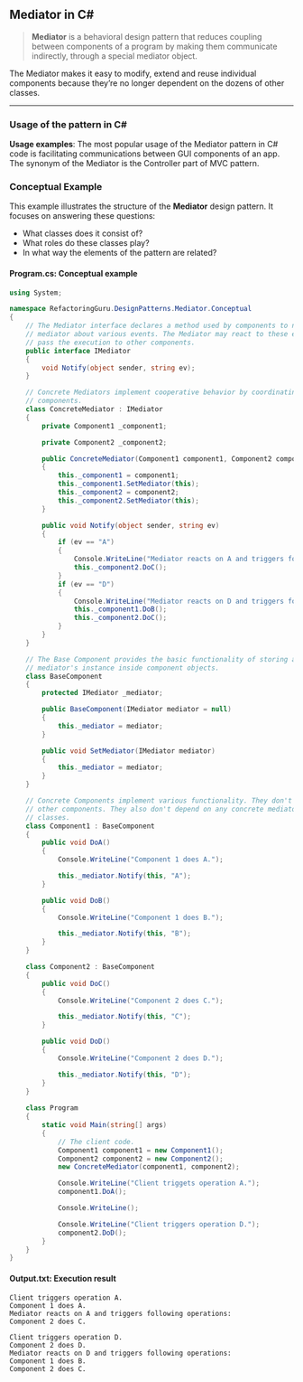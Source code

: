 ## Mediator in C#

> **Mediator** is a behavioral design pattern that reduces coupling between components of a program by making them communicate indirectly, through a special mediator object.

The Mediator makes it easy to modify, extend and reuse individual components because they’re no longer dependent on the dozens of other classes.

---

### Usage of the pattern in C#

**Usage examples**: The most popular usage of the Mediator pattern in C# code is facilitating communications between GUI components of an app. The synonym of the Mediator is the Controller part of MVC pattern.

### Conceptual Example

This example illustrates the structure of the **Mediator** design pattern. It focuses on answering these questions:

- What classes does it consist of?
- What roles do these classes play?
- In what way the elements of the pattern are related?

#### Program.cs: Conceptual example

```c#
using System;

namespace RefactoringGuru.DesignPatterns.Mediator.Conceptual
{
    // The Mediator interface declares a method used by components to notify the
    // mediator about various events. The Mediator may react to these events and
    // pass the execution to other components.
    public interface IMediator
    {
        void Notify(object sender, string ev);
    }

    // Concrete Mediators implement cooperative behavior by coordinating several
    // components.
    class ConcreteMediator : IMediator
    {
        private Component1 _component1;

        private Component2 _component2;

        public ConcreteMediator(Component1 component1, Component2 component2)
        {
            this._component1 = component1;
            this._component1.SetMediator(this);
            this._component2 = component2;
            this._component2.SetMediator(this);
        } 

        public void Notify(object sender, string ev)
        {
            if (ev == "A")
            {
                Console.WriteLine("Mediator reacts on A and triggers folowing operations:");
                this._component2.DoC();
            }
            if (ev == "D")
            {
                Console.WriteLine("Mediator reacts on D and triggers following operations:");
                this._component1.DoB();
                this._component2.DoC();
            }
        }
    }

    // The Base Component provides the basic functionality of storing a
    // mediator's instance inside component objects.
    class BaseComponent
    {
        protected IMediator _mediator;

        public BaseComponent(IMediator mediator = null)
        {
            this._mediator = mediator;
        }

        public void SetMediator(IMediator mediator)
        {
            this._mediator = mediator;
        }
    }

    // Concrete Components implement various functionality. They don't depend on
    // other components. They also don't depend on any concrete mediator
    // classes.
    class Component1 : BaseComponent
    {
        public void DoA()
        {
            Console.WriteLine("Component 1 does A.");

            this._mediator.Notify(this, "A");
        }

        public void DoB()
        {
            Console.WriteLine("Component 1 does B.");

            this._mediator.Notify(this, "B");
        }
    }

    class Component2 : BaseComponent
    {
        public void DoC()
        {
            Console.WriteLine("Component 2 does C.");

            this._mediator.Notify(this, "C");
        }

        public void DoD()
        {
            Console.WriteLine("Component 2 does D.");

            this._mediator.Notify(this, "D");
        }
    }
    
    class Program
    {
        static void Main(string[] args)
        {
            // The client code.
            Component1 component1 = new Component1();
            Component2 component2 = new Component2();
            new ConcreteMediator(component1, component2);

            Console.WriteLine("Client triggets operation A.");
            component1.DoA();

            Console.WriteLine();

            Console.WriteLine("Client triggers operation D.");
            component2.DoD();
        }
    }
}
```

#### Output.txt: Execution result

```
Client triggers operation A.
Component 1 does A.
Mediator reacts on A and triggers following operations:
Component 2 does C.

Client triggers operation D.
Component 2 does D.
Mediator reacts on D and triggers following operations:
Component 1 does B.
Component 2 does C.
```

